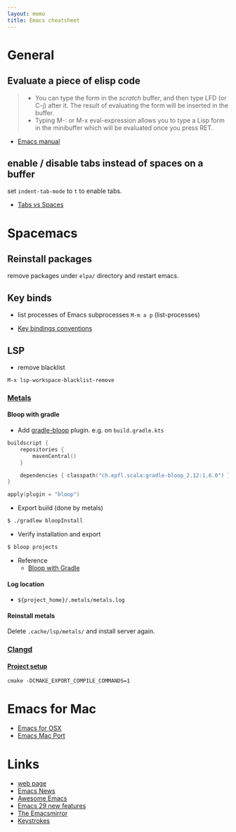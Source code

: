 ```yaml
---
layout: memo
title: Emacs cheatsheet
---
```


# General
## Evaluate a piece of elisp code
> - You can type the form in the *scratch* buffer, and then type LFD (or C-j) after it. The result of evaluating the form will be inserted in the buffer.
> - Typing M-: or M-x eval-expression allows you to type a Lisp form in the minibuffer which will be evaluated once you press RET.

- [Emacs manual](https://www.gnu.org/software/emacs/manual/html_node/efaq/Evaluating-Emacs-Lisp-code.html)

## enable / disable tabs instead of spaces on a buffer
set `indent-tab-mode` to `t` to enable tabs.

- [Tabs vs Spaces](https://www.gnu.org/software/emacs/manual/html_node/emacs/Just-Spaces.html)

# Spacemacs
## Reinstall packages
remove packages under `elpa/` directory and restart emacs.

## Key binds
- list processes of Emacs subprocesses `M-m a p` (list-processes)

- [Key bindings conventions](https://develop.spacemacs.org/doc/CONVENTIONS.html#key-bindings-conventions)

## LSP
- remove blacklist
```
M-x lsp-workspace-blacklist-remove
```

### [Metals](https://scalameta.org/metals/docs/editors/emacs/)

#### Bloop with gradle
- Add [gradle-bloop](https://github.com/scalacenter/gradle-bloop) plugin. e.g. on `build.gradle.kts`

```kotlin
buildscript {
    repositories {
        mavenCentral()
    }

    dependencies { classpath("ch.epfl.scala:gradle-bloop_2.12:1.6.0") }
}

apply(plugin = "bloop")
```

- Export build (done by metals)
```sh
$ ./gradlew bloopInstall
```

- Verify installation and export
```sh
$ bloop projects
```

- Reference
  - [Bloop with Gradle](https://scalacenter.github.io/bloop/docs/build-tools/gradle)

#### Log location
- `${project_home}/.metals/metals.log`

#### Reinstall metals
Delete `.cache/lsp/metals/` and install server again.

### [Clangd](https://clangd.llvm.org/)

#### [Project setup](https://clangd.llvm.org/installation#project-setup)
```
cmake -DCMAKE_EXPORT_COMPILE_COMMANDS=1
```

# Emacs for Mac
- [Emacs for OSX](https://emacsforosx.com/)
- [Emacs Mac Port](https://github.com/railwaycat/homebrew-emacsmacport)

# Links
- [web page](https://www.gnu.org/software/emacs/)
- [Emacs News](https://emba.gnu.org/emacs/emacs/-/blob/master/etc/NEWS)
- [Awesome Emacs](https://github.com/emacs-tw/awesome-emacs)
- [Emacs 29 new features](https://www.grugrut.net/posts/202211242303/)
- [The Emacsmirror](https://emacsmirror.net/)
- [Keystrokes](https://www.gnu.org/software/emacs/manual/html_node/gnus/Keystrokes.html)
